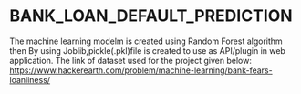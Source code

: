 # BANK_LOAN_DEFAULT_PREDICTION
The machine learning modelm is created using Random Forest algorithm
then By using Joblib,pickle(.pkl)file is created to use as API/plugin in web application.
The link of dataset used for the project given below:
https://www.hackerearth.com/problem/machine-learning/bank-fears-loanliness/
